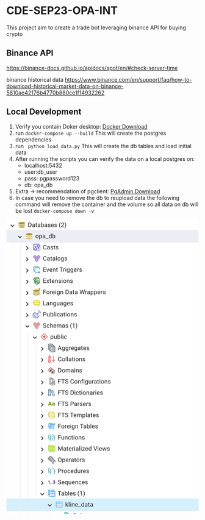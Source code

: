 # CDE-SEP23-OPA-INT

This project aim to create a trade bot leveraging binance API for buying crypto

## Binance API
https://binance-docs.github.io/apidocs/spot/en/#check-server-time

binance historical data
https://www.binance.com/en/support/faq/how-to-download-historical-market-data-on-binance-5810ae42176b4770b880ce1f14932262

## Local Development

1. Verify you contain Doker desktop: [Docker Download](https://www.docker.com/products/docker-desktop/)
2. run ```docker-compose up --build```
    This will create the postgres dependencies
3. run ``` python load_data.py```
    This will create the db tables and load initial data
3. After running the scripts you can verify the data on a local postgres on: 
    * localhost:5432 
    * user:db_user 
    * pass: pgpassword123 
    * db: opa_db
4. Extra -> recommendation of pgclient: [PgAdmin Download](https://www.pgadmin.org/download/)
5. In case you need to remove the db to reupload data the following command will remove the container and the volume so all data on db will be lost
    ```docker-compose down -v```


![NAVIGATE THE DB TREE](image.png)